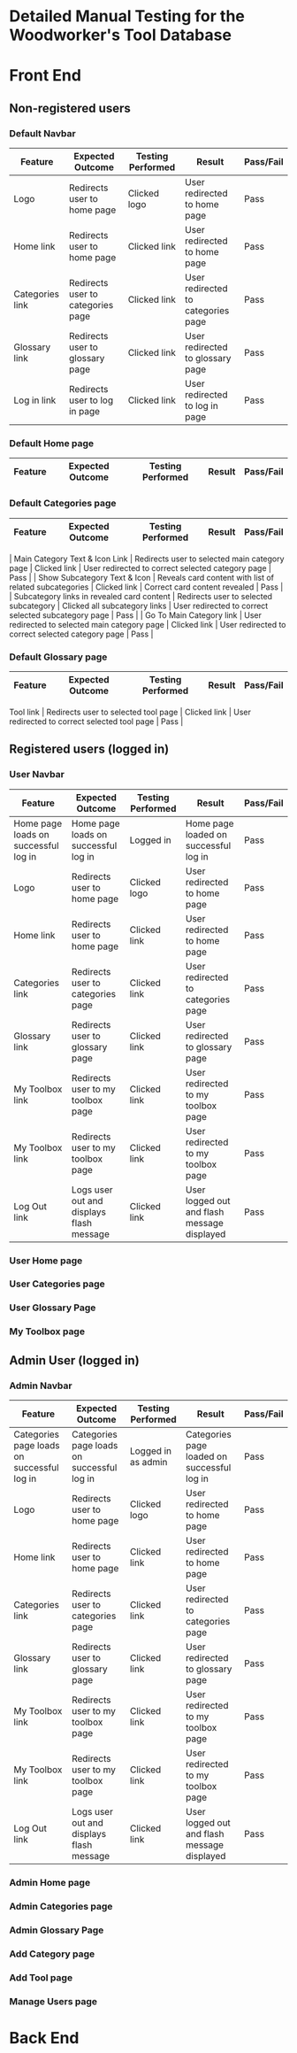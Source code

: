# Detailed Manual Testing for the Woodworker's Tool Database

# Front End

## Non-registered users

### Default Navbar

Feature | Expected Outcome	| Testing Performed |	Result	| Pass/Fail |
| --- | --- | --- | --- | --- |
| Logo | Redirects user to home page | Clicked logo | User redirected to home page | Pass |
| Home link | Redirects user to home page | Clicked link | User redirected to home page | Pass |
| Categories link | Redirects user to categories page | Clicked link | User redirected to categories page | Pass |
| Glossary link | Redirects user to glossary page | Clicked link | User redirected to glossary page | Pass |
| Log in link | Redirects user to log in page | Clicked link | User redirected to log in page | Pass |

### Default Home page

Feature | Expected Outcome	| Testing Performed |	Result	| Pass/Fail |
| --- | --- | --- | --- | --- |

### Default Categories page

Feature | Expected Outcome	| Testing Performed |	Result	| Pass/Fail |
| --- | --- | --- | --- | --- |

| Main Category Text & Icon Link | Redirects user to selected main category page | Clicked link | User redirected to correct selected category page | Pass |
| Show Subcategory Text & Icon | Reveals card content with list of related subcategories | Clicked link | Correct card content revealed | Pass |
| Subcategory links in revealed card content  | Redirects user to selected subcategory | Clicked all subcategory links | User redirected to correct selected subcategory page | Pass |
| Go To Main Category link | User redirected to selected main category page | Clicked link | User redirected to correct selected category page | Pass |


### Default Glossary page

Feature | Expected Outcome	| Testing Performed |	Result	| Pass/Fail |
| --- | --- | --- | --- | --- |

Tool link | Redirects user to selected tool page | Clicked link | User redirected to correct selected tool page | Pass |



## Registered users (logged in)

### User Navbar

Feature | Expected Outcome	| Testing Performed |	Result	| Pass/Fail |
| --- | --- | --- | --- | --- |
| Home page loads on successful log in | Home page loads on successful log in | Logged in | Home page loaded on successful log in | Pass |
| Logo | Redirects user to home page | Clicked logo | User redirected to home page | Pass |
| Home link | Redirects user to home page | Clicked link | User redirected to home page | Pass |
| Categories link | Redirects user to categories page | Clicked link | User redirected to categories page | Pass |
| Glossary link | Redirects user to glossary page | Clicked link | User redirected to glossary page | Pass |
| My Toolbox link | Redirects user to my toolbox page | Clicked link | User redirected to my toolbox page | Pass |
| My Toolbox link | Redirects user to my toolbox page | Clicked link | User redirected to my toolbox page | Pass |
| Log Out link | Logs user out and displays flash message | Clicked link | User logged out and flash message displayed | Pass |

### User Home page

### User Categories page

### User Glossary Page

### My Toolbox page





##  Admin User (logged in)

### Admin Navbar

Feature | Expected Outcome	| Testing Performed |	Result	| Pass/Fail |
| --- | --- | --- | --- | --- |
| Categories page loads on successful log in | Categories page loads on successful log in | Logged in as admin | Categories page loaded on successful log in | Pass |
| Logo | Redirects user to home page | Clicked logo | User redirected to home page | Pass |
| Home link | Redirects user to home page | Clicked link | User redirected to home page | Pass |
| Categories link | Redirects user to categories page | Clicked link | User redirected to categories page | Pass |
| Glossary link | Redirects user to glossary page | Clicked link | User redirected to glossary page | Pass |
| My Toolbox link | Redirects user to my toolbox page | Clicked link | User redirected to my toolbox page | Pass |
| My Toolbox link | Redirects user to my toolbox page | Clicked link | User redirected to my toolbox page | Pass |
| Log Out link | Logs user out and displays flash message | Clicked link | User logged out and flash message displayed | Pass |

### Admin Home page

### Admin Categories page

### Admin Glossary Page

### Add Category page

### Add Tool page

### Manage Users page


# Back End